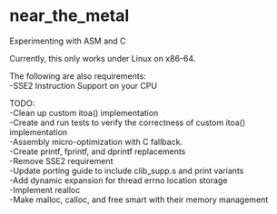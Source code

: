 # near_the_metal  
Experimenting with ASM and C  
  
Currently, this only works under Linux on x86-64.  
  
The following are also requirements:  
-SSE2 Instruction Support on your CPU  
  
TODO:  
-Clean up custom itoa() implementation  
-Create and run tests to verify the correctness of custom itoa() implementation  
-Assembly micro-optimization with C fallback.  
-Create printf, fprintf, and dprintf replacements  
-Remove SSE2 requirement  
-Update porting guide to include clib_supp.s and print variants  
-Add dynamic expansion for thread errno location storage  
-Implement realloc  
-Make malloc, calloc, and free smart with their memory management  
